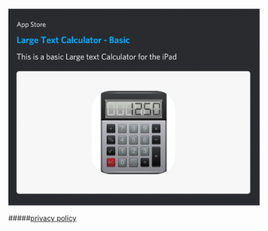 <div class="github-card" data-github="earlmatthews" data-width="400" data-height="" data-theme="default"></div>
<script src="//cdn.jsdelivr.net/github-cards/latest/widget.js"></script>

[![First App](images/LargeCalculator.png)](https://apps.apple.com/us/app/large-text-calculator-basic/id1575080167)




#####[privacy policy](privacy.md)